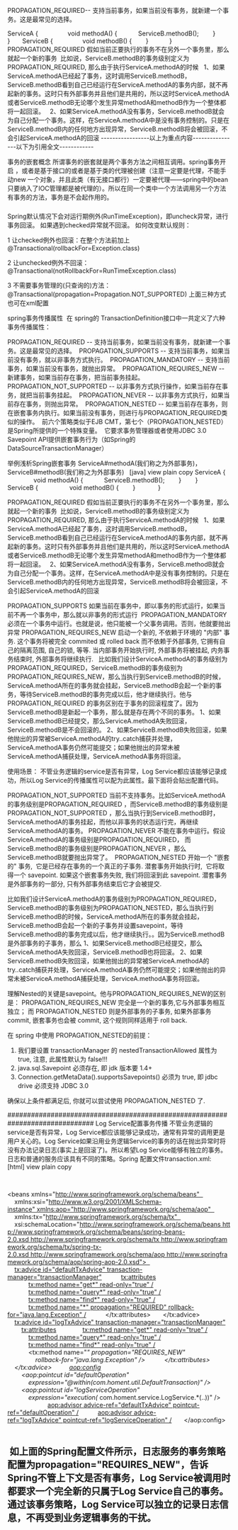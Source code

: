 PROPAGATION_REQUIRED-- 支持当前事务，如果当前没有事务，就新建一个事务。这是最常见的选择。 


ServiceA {           
     void methodA() {  
         ServiceB.methodB();  
     }  
}      
ServiceB {           
     void methodB() {  
     }           
}  
PROPAGATION_REQUIRED
假如当前正要执行的事务不在另外一个事务里，那么就起一个新的事务 
比如说，ServiceB.methodB的事务级别定义为PROPAGATION_REQUIRED, 那么由于执行ServiceA.methodA的时候
  1、如果ServiceA.methodA已经起了事务，这时调用ServiceB.methodB，ServiceB.methodB看到自己已经运行在ServiceA.methodA的事务内部，就不再起新的事务。这时只有外部事务并且他们是共用的，所以这时ServiceA.methodA或者ServiceB.methodB无论哪个发生异常methodA和methodB作为一个整体都将一起回滚。
  2、如果ServiceA.methodA没有事务，ServiceB.methodB就会为自己分配一个事务。这样，在ServiceA.methodA中是没有事务控制的。只是在ServiceB.methodB内的任何地方出现异常，ServiceB.methodB将会被回滚，不会引起ServiceA.methodA的回滚
-----------------以上为重点内容----------------以下为引用全文------------

事务的嵌套概念
所谓事务的嵌套就是两个事务方法之间相互调用。spring事务开启 ，或者是基于接口的或者是基于类的代理被创建（注意一定要是代理，不能手动new 一个对象，并且此类（有无接口都行）一定要被代理——spring中的bean只要纳入了IOC管理都是被代理的）。所以在同一个类中一个方法调用另一个方法有事务的方法，事务是不会起作用的。

###
Spring默认情况下会对运行期例外(RunTimeException)，即uncheck异常，进行事务回滚。
如果遇到checked异常就不回滚。
如何改变默认规则：

1 让checked例外也回滚：在整个方法前加上 @Transactional(rollbackFor=Exception.class)


2 让unchecked例外不回滚： @Transactional(notRollbackFor=RunTimeException.class)


3 不需要事务管理的(只查询的)方法：@Transactional(propagation=Propagation.NOT_SUPPORTED)
上面三种方式也可在xml配置

spring事务传播属性
 在 spring的 TransactionDefinition接口中一共定义了六种事务传播属性：

PROPAGATION_REQUIRED -- 支持当前事务，如果当前没有事务，就新建一个事务。这是最常见的选择。 
PROPAGATION_SUPPORTS -- 支持当前事务，如果当前没有事务，就以非事务方式执行。 
PROPAGATION_MANDATORY -- 支持当前事务，如果当前没有事务，就抛出异常。 
PROPAGATION_REQUIRES_NEW -- 新建事务，如果当前存在事务，把当前事务挂起。 
PROPAGATION_NOT_SUPPORTED -- 以非事务方式执行操作，如果当前存在事务，就把当前事务挂起。 
PROPAGATION_NEVER -- 以非事务方式执行，如果当前存在事务，则抛出异常。 
PROPAGATION_NESTED -- 如果当前存在事务，则在嵌套事务内执行。如果当前没有事务，则进行与PROPAGATION_REQUIRED类似的操作。 
前六个策略类似于EJB CMT，第七个（PROPAGATION_NESTED）是Spring所提供的一个特殊变量。 
它要求事务管理器或者使用JDBC 3.0 Savepoint API提供嵌套事务行为（如Spring的DataSourceTransactionManager） 


举例浅析Spring嵌套事务
ServiceA#methodA(我们称之为外部事务)，ServiceB#methodB(我们称之为外部事务)
 
[java] view plain copy
ServiceA {  
         
     void methodA() {  
         ServiceB.methodB();  
     }  
    
}  
    
ServiceB {  
         
     void methodB() {  
     }  
         
}  

PROPAGATION_REQUIRED
假如当前正要执行的事务不在另外一个事务里，那么就起一个新的事务 
比如说，ServiceB.methodB的事务级别定义为PROPAGATION_REQUIRED, 那么由于执行ServiceA.methodA的时候
  1、如果ServiceA.methodA已经起了事务，这时调用ServiceB.methodB，ServiceB.methodB看到自己已经运行在ServiceA.methodA的事务内部，就不再起新的事务。这时只有外部事务并且他们是共用的，所以这时ServiceA.methodA或者ServiceB.methodB无论哪个发生异常methodA和methodB作为一个整体都将一起回滚。
  2、如果ServiceA.methodA没有事务，ServiceB.methodB就会为自己分配一个事务。这样，在ServiceA.methodA中是没有事务控制的。只是在ServiceB.methodB内的任何地方出现异常，ServiceB.methodB将会被回滚，不会引起ServiceA.methodA的回滚

PROPAGATION_SUPPORTS
如果当前在事务中，即以事务的形式运行，如果当前不再一个事务中，那么就以非事务的形式运行 
PROPAGATION_MANDATORY
必须在一个事务中运行。也就是说，他只能被一个父事务调用。否则，他就要抛出异常
PROPAGATION_REQUIRES_NEW
启动一个新的, 不依赖于环境的 "内部" 事务. 这个事务将被完全 commited 或 rolled back 而不依赖于外部事务, 它拥有自己的隔离范围, 自己的锁, 等等. 当内部事务开始执行时, 外部事务将被挂起, 内务事务结束时, 外部事务将继续执行. 
 比如我们设计ServiceA.methodA的事务级别为PROPAGATION_REQUIRED，ServiceB.methodB的事务级别为PROPAGATION_REQUIRES_NEW，那么当执行到ServiceB.methodB的时候，ServiceA.methodA所在的事务就会挂起，ServiceB.methodB会起一个新的事务，等待ServiceB.methodB的事务完成以后，他才继续执行。他与PROPAGATION_REQUIRED 的事务区别在于事务的回滚程度了。因为ServiceB.methodB是新起一个事务，那么就是存在两个不同的事务。
1、如果ServiceB.methodB已经提交，那么ServiceA.methodA失败回滚，ServiceB.methodB是不会回滚的。
2、如果ServiceB.methodB失败回滚，如果他抛出的异常被ServiceA.methodA的try..catch捕获并处理，ServiceA.methodA事务仍然可能提交；如果他抛出的异常未被ServiceA.methodA捕获处理，ServiceA.methodA事务将回滚。

使用场景：
不管业务逻辑的service是否有异常，Log Service都应该能够记录成功，所以Log Service的传播属性可以配为此属性。最下面将会贴出配置代码。

PROPAGATION_NOT_SUPPORTED
当前不支持事务。比如ServiceA.methodA的事务级别是PROPAGATION_REQUIRED ，而ServiceB.methodB的事务级别是PROPAGATION_NOT_SUPPORTED ，那么当执行到ServiceB.methodB时，ServiceA.methodA的事务挂起，而他以非事务的状态运行完，再继续ServiceA.methodA的事务。
PROPAGATION_NEVER
不能在事务中运行。假设ServiceA.methodA的事务级别是PROPAGATION_REQUIRED， 而ServiceB.methodB的事务级别是PROPAGATION_NEVER ，那么ServiceB.methodB就要抛出异常了。 
PROPAGATION_NESTED
开始一个 "嵌套的" 事务,  它是已经存在事务的一个真正的子事务. 潜套事务开始执行时,  它将取得一个 savepoint. 如果这个嵌套事务失败, 我们将回滚到此 savepoint. 潜套事务是外部事务的一部分, 只有外部事务结束后它才会被提交. 

比如我们设计ServiceA.methodA的事务级别为PROPAGATION_REQUIRED，ServiceB.methodB的事务级别为PROPAGATION_NESTED，那么当执行到ServiceB.methodB的时候，ServiceA.methodA所在的事务就会挂起，ServiceB.methodB会起一个新的子事务并设置savepoint，等待ServiceB.methodB的事务完成以后，他才继续执行。。因为ServiceB.methodB是外部事务的子事务，那么
1、如果ServiceB.methodB已经提交，那么ServiceA.methodA失败回滚，ServiceB.methodB也将回滚。
2、如果ServiceB.methodB失败回滚，如果他抛出的异常被ServiceA.methodA的try..catch捕获并处理，ServiceA.methodA事务仍然可能提交；如果他抛出的异常未被ServiceA.methodA捕获处理，ServiceA.methodA事务将回滚。

理解Nested的关键是savepoint。他与PROPAGATION_REQUIRES_NEW的区别是：
PROPAGATION_REQUIRES_NEW 完全是一个新的事务,它与外部事务相互独立； 而 PROPAGATION_NESTED 则是外部事务的子事务, 如果外部事务 commit, 嵌套事务也会被 commit, 这个规则同样适用于 roll back. 

在 spring 中使用 PROPAGATION_NESTED的前提：
1. 我们要设置 transactionManager 的 nestedTransactionAllowed 属性为 true, 注意, 此属性默认为 false!!! 
2. java.sql.Savepoint 必须存在, 即 jdk 版本要 1.4+ 
3. Connection.getMetaData().supportsSavepoints() 必须为 true, 即 jdbc drive 必须支持 JDBC 3.0 

确保以上条件都满足后, 你就可以尝试使用 PROPAGATION_NESTED 了. 


##############################################################################
Log Service配置事务传播
不管业务逻辑的service是否有异常，Log Service都应该能够记录成功，通常有异常的调用更是用户关心的。Log Service如果沿用业务逻辑Service的事务的话在抛出异常时将没有办法记录日志(事实上是回滚了)。所以希望Log Service能够有独立的事务。日志和普通的服务应该具有不同的策略。Spring 配置文件transaction.xml:
[html] view plain copy
<?xml version="1.0" encoding="UTF-8"?>  
<beans xmlns="http://www.springframework.org/schema/beans"  
    xmlns:xsi="http://www.w3.org/2001/XMLSchema-instance" xmlns:aop="http://www.springframework.org/schema/aop"  
    xmlns:tx="http://www.springframework.org/schema/tx"  
    xsi:schemaLocation="http://www.springframework.org/schema/beans http://www.springframework.org/schema/beans/spring-beans-2.0.xsd http://www.springframework.org/schema/tx http://www.springframework.org/schema/tx/spring-tx-2.0.xsd http://www.springframework.org/schema/aop http://www.springframework.org/schema/aop/spring-aop-2.0.xsd">  
    <!-- configure transaction -->  
  
    <tx:advice id="defaultTxAdvice" transaction-manager="transactionManager">  
        <tx:attributes>  
            <tx:method name="get*" read-only="true" />  
            <tx:method name="query*" read-only="true" />  
            <tx:method name="find*" read-only="true" />  
            <tx:method name="*" propagation="REQUIRED" rollback-for="java.lang.Exception" />  
        </tx:attributes>  
    </tx:advice>  
  
    <tx:advice id="logTxAdvice" transaction-manager="transactionManager">  
        <tx:attributes>  
            <tx:method name="get*" read-only="true" />  
            <tx:method name="query*" read-only="true" />  
            <tx:method name="find*" read-only="true" />  
            <tx:method name="*" propagation="REQUIRES_NEW"  
                rollback-for="java.lang.Exception" />  
        </tx:attributes>  
    </tx:advice>  
  
    <aop:config>  
        <aop:pointcut id="defaultOperation"  
            expression="@within(com.homent.util.DefaultTransaction)" />  
        <aop:pointcut id="logServiceOperation"  
            expression="execution(* com.homent.service.LogService.*(..))" />  
              
        <aop:advisor advice-ref="defaultTxAdvice" pointcut-ref="defaultOperation" />  
        <aop:advisor advice-ref="logTxAdvice" pointcut-ref="logServiceOperation" />  
    </aop:config>  
</beans>  

 如上面的Spring配置文件所示，日志服务的事务策略配置为propagation="REQUIRES_NEW"，告诉Spring不管上下文是否有事务，Log Service被调用时都要求一个完全新的只属于Log Service自己的事务。通过该事务策略，Log Service可以独立的记录日志信息，不再受到业务逻辑事务的干扰。
--------------------- 
